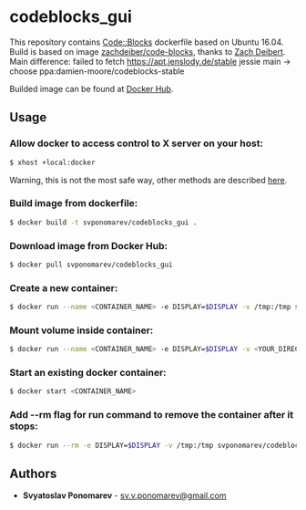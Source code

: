 # codeblocks_gui
This repository contains [Code::Blocks][1] dockerfile based on Ubuntu 16.04.
Build is based on image [zachdeiber/code-blocks][2], thanks to [Zach Deibert][3].
Main difference: failed to fetch https://apt.jenslody.de/stable jessie main -> choose ppa:damien-moore/codeblocks-stable

Builded image can be found at [Docker Hub][4].

## Usage
### Allow docker to access control to X server on your host:
```sh
$ xhost +local:docker
```
Warning, this is not the most safe way, other methods are described [here][5].
### Build image from dockerfile:
```sh
$ docker build -t svponomarev/codeblocks_gui .
```
### Download image from Docker Hub:
```sh
$ docker pull svponomarev/codeblocks_gui
```
### Create a new container:
```sh
$ docker run --name <CONTAINER_NAME> -e DISPLAY=$DISPLAY -v /tmp:/tmp svponomarev/codeblocks_gui codeblocks
```
### Mount volume inside container:
```sh
$ docker run --name <CONTAINER_NAME> -e DISPLAY=$DISPLAY -v <YOUR_DIRECTORY>:<CONTAINER_DIRECTORY> svponomarev/codeblocks_gui codeblocks
``` 
### Start an existing docker container:
```sh
$ docker start <CONTAINER_NAME>
```
### Add --rm flag for run command to remove the container after it stops:
```sh
$ docker run --rm -e DISPLAY=$DISPLAY -v /tmp:/tmp svponomarev/codeblocks_gui codeblocks
```

## Authors

* **Svyatoslav Ponomarev** - sv.v.ponomarev@gmail.com

[1]: http://www.codeblocks.org/
[2]: https://hub.docker.com/r/zachdeibert/code-blocks/
[3]: https://github.com/zachdeibert/docker-images/tree/master/IDEs/CodeBlocks
[4]: https://hub.docker.com/r/svponomarev/codeblocks_gui/
[5]: http://wiki.ros.org/docker/Tutorials/GUI
